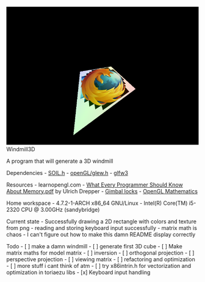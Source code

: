 ![windmill](windmill.png)
Windmill3D

A program that will generate a 3D windmill

Dependencies
    - [SOIL.h](https://www.archlinux.org/packages/community/i686/soil/) 
    - [openGL/glew.h](https://www.archlinux.org/packages/extra/x86_64/glew/)
    - [glfw3](https://www.archlinux.org/packages/community/x86_64/glfw-x11/)

Resources
    - learnopengl.com
    - [What Every Programmer Should Know About Memory.pdf](https://www.google.com/search?q=What+every+programmer+should+know+about+memory) by Ulrich Drepper 
    - [Gimbal locks](https://en.wikipedia.org/wiki/Gimbal_lock)
    - [OpenGL Mathematics](https://github.com/g-truc/glm)

Home workspace
    - 4.7.2-1-ARCH x86_64 GNU/Linux
    - Intel(R) Core(TM) i5-2320 CPU @ 3.00GHz (sandybridge)

Current state
    - Successfully drawing a 2D rectangle with colors and texture from png
    - reading and storing keyboard input successfully
    - matrix math is chaos
    - I can't figure out how to make this damn README display correctly

Todo
    - [ ] make a damn windmill
    - [ ] generate first 3D cube
    - [ ] Make matrix maths for model matrix
        - [ ] inversion
        - [ ] orthogonal projection
        - [ ] perspective projection
        - [ ] viewing matrix
        - [ ] refactoring and optimization 
        - [ ] more stuff i cant think of atm
    - [ ] try x86intrin.h for vectorization and optimization in toriaezu libs
    - [x] Keyboard input handling
